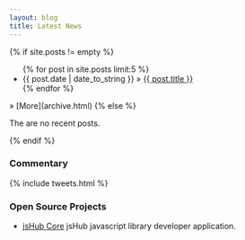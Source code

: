 ```yaml
---
layout: blog
title: Latest News
---
```


{% if site.posts != empty %}
  <ul class="recent">
    {% for post in site.posts limit:5 %}
      <li><span>{{ post.date | date_to_string }}</span> &raquo; <a href="{{ post.url }}">{{ post.title }}</a></li>
    {% endfor %}
  </ul>
   &raquo; [More](archive.html)
{% else %}
  <p>The are no recent posts.</p>
{% endif %}

<h3>Commentary</h3>

{% include tweets.html %}

### Open Source Projects

<ul class="projects status">
  <li id="jshub-core-status"><a href="http://github.com/jshub/jshub-core/">jsHub Core</a> jsHub javascript library developer application.</li>
</ul>
